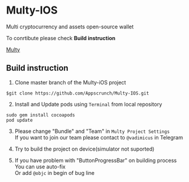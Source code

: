 # Multy-IOS

Multi cryptocurrency and assets open-source wallet

To conrtibute please check **Build instruction**

[Multy](http://multy.io)

## Build instruction

1. Clone master branch of the Multy-iOS project
```
$git clone https://github.com/Appscrunch/Multy-IOS.git
```

2. Install and Update pods using ``` Terminal ``` from local repository <br />
```
sudo gem install cocoapods
pod update
```

3. Please change  "Bundle" and "Team" in ```Multy Project Settings```<br />
   If you want to join our team please contact to ``` @vadimicus ```  in Telegram

4. Try to build the project on device(simulator not suported)

5. If you have problem with "ButtonProgressBar" on building process<br />
    You can use auto-fix<br />
    Or add ``` @objc ``` in begin of bug line



